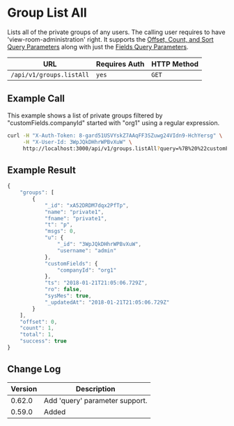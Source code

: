 # Group List All

Lists all of the private groups of any users. The calling user requires to have 'view-room-administration' right. It supports the [Offset, Count, and Sort Query Parameters](../../other-important-endpoints/offset-and-count-and-sort-info.md) along with just the [Fields Query Parameters](../../other-important-endpoints/query-and-fields-info.md).

| URL                      | Requires Auth | HTTP Method |
| ------------------------ | ------------- | ----------- |
| `/api/v1/groups.listAll` | `yes`         | `GET`       |

## Example Call

This example shows a list of private groups filtered by "customFields.companyId" started with "org1" using a regular expression.

```bash
curl -H "X-Auth-Token: 8-gard51USVYskZ7AAqFF3SZuwg24VIdn9-HchYersg" \
     -H "X-User-Id: 3WpJQkDHhrWPBvXuW" \
     http://localhost:3000/api/v1/groups.listAll?query=%7B%20%22customFields.companyId%22%3A%20%7B%20%22%24regex%22%3A%20%22%5Eorg1%22%7D%20%7D
```

## Example Result

```javascript
{
    "groups": [
        {
            "_id": "xA52DRDM7dqx2PfTp",
            "name": "private1",
            "fname": "private1",
            "t": "p",
            "msgs": 0,
            "u": {
                "_id": "3WpJQkDHhrWPBvXuW",
                "username": "admin"
            },
            "customFields": {
                "companyId": "org1"
            },
            "ts": "2018-01-21T21:05:06.729Z",
            "ro": false,
            "sysMes": true,
            "_updatedAt": "2018-01-21T21:05:06.729Z"
        }
    ],
    "offset": 0,
    "count": 1,
    "total": 1,
    "success": true
}
```

## Change Log

| Version | Description                    |
| ------- | ------------------------------ |
| 0.62.0  | Add 'query' parameter support. |
| 0.59.0  | Added                          |
